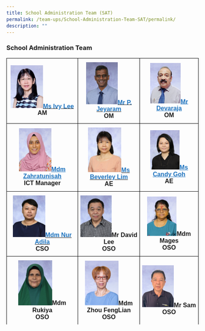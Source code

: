 ```yaml
---
title: School Administration Team (SAT)
permalink: /team-ups/School-Administration-Team-SAT/permalink/
description: ""
---
```

### **School Administration Team**
<style type="text/css">
.tg  {border-collapse:collapse;border-spacing:0;}
.tg td{border-color:black;border-style:solid;border-width:1px;font-family:Arial, sans-serif;font-size:16px;
  overflow:hidden;padding:10px 5px;word-break:normal;}
.tg th{border-color:black;border-style:solid;border-width:1px;font-family:Arial, sans-serif;font-size:14px;
  font-weight:normal;overflow:hidden;padding:10px 5px;word-break:normal;}
.tg .tg-f4yw{background-color:#FFF;text-align:center;vertical-align:middle}
.tg .tg-vgmr{background-color:#;text-align:center;vertical-align:middle}
</style>
<table class="tg">
<thead>
			<tr><td colspan="2" class="tg-vgmr"><img style="width:48%" src="/images/Our%20Team%20UPS/SAT/ivylee.png"><span style="font-weight:bold"><span style="font-weight:bold"><a rel="noopener noreferrer" target="_blank" href="mailto:Ivy_LEE@schools.gov.sg"><span style="text-decoration;color:#1E73BE;background-color:transparent">Ms Ivy Lee</span></a><br>AM</span></span></td><td colspan="2" class="tg-vgmr"><img style="width:55%" src="/images/Our%20Team%20UPS/SAT/mr%20palani%20jeyaram.jpg"><span style="font-weight:bold"><span style="font-weight:bold"><a rel="noopener noreferrer" target="_blank" href="mailto:Palani_Velu_jeyaram@schools.gov.sg"><span style="text-decoration;color:#1E73BE;background-color:transparent">Mr P. Jeyaram</span></a><br>OM
		 </span></span></td><td colspan="2" class="tg-vgmr"><img style="width:56%" src="/images/Our%20Team%20UPS/SAT/om%20deva.png"><span style="font-weight:bold"><a rel="noopener noreferrer" target="_blank" href="mailto:Devaraja_Vinayagam@schools.gov.sg"><span style="text-decoration:underline;color:#1E73BE;background-color:transparent">Mr Devaraja</span></a><br>OM
			</span></td></tr><tr>
				<td colspan="2" class="tg-vgmr"><img style="width:48%" src="/images/Our%20Team%20UPS/SAT/ms%20zahratunisah%20binte%20abdul%20jabbar.jpg"><span style="font-weight:bold"><a rel="noopener noreferrer" target="_blank" href="mailto:zahratunisah_a_jabbar@schools.gov.sg"><span style="text-decoration:underline;color:#1E73BE;background-color:transparent">Mdm Zahratunisah</span></a><br>ICT Manager</span></td><td colspan="2" class="tg-vgmr"><img style="width:58%" src="/images/Our%20Team%20UPS/SAT/mdm%20beverley%20lim%20hoo%20kee.jpg"><span style="font-weight:bold"><span style="font-weight:bold"><a rel="noopener noreferrer" target="_blank" href="mailto:lim_hoo_kee@schools.gov.sg"><span style="text-decoration;color:#1E73BE;background-color:transparent">Ms Beverley Lim</span></a><br>AE
		 </span></span></td><td colspan="2" class="tg-vgmr"><img style="width:54%" src="/images/Our%20Team%20UPS/SAT/ms%20candy%20goh.jpg"><span style="font-weight:bold"><a rel="noopener noreferrer" target="_blank" href="mailto:Goh_MING_HUI@schools.gov.sg"><span style="text-decoration:underline;color:#1E73BE;background-color:transparent">Ms Candy Goh</span></a><br>AE
		</span></td></tr><tr>
				<td colspan="2" class="tg-vgmr"><img style="width:48%" src="/images/Our%20Team%20UPS/SAT/Adila.jpg"><span style="font-weight:bold"><span style="font-weight:bold"><a rel="noopener noreferrer" target="_blank" href="mailto:Nur_adila_Kamarudin@schools.gov.sg"><span style="text-decoration;color:#1E73BE;background-color:transparent">Mdm Nur Adila</span></a><br>CSO
					</span></span></td><td colspan="2" class="tg-vgmr"><img style="width:54%" src="/images/Our%20Team%20UPS/SAT/mr%20david%20lee.jpg"><span style="font-weight:bold">Mr David Lee<br>OSO
	</span></td><td colspan="2" class="tg-vgmr"><img style="width:54%" src="/images/Our%20Team%20UPS/SAT/mdm%20raman%20mageswari%20(mdm%20mages).jpg"><span style="font-weight:bold">Mdm Mages<br>OSO
					</span></td></tr><tr>
						<td colspan="2" class="tg-vgmr"><img style="width:50%" src="/images/Our%20Team%20UPS/SAT/mdm%20rukiya.jpg"><span style="font-weight:bold">Mdm Rukiya<br>OSO
		 </span></td><td colspan="2" class="tg-vgmr"><img style="width:58%" src="/images/Our%20Team%20UPS/SAT/fenglian.png"><span style="font-weight:bold">Mdm Zhou FengLian<br>OSO
		</span></td><td colspan="2" class="tg-vgmr"><img style="width:58%" src="/images/Our%20Team%20UPS/SAT/sam%20oso1.png"><span style="font-weight:bold">Mr Sam<br>OSO
			</span></td></tr><tr></tr></thead></table>